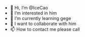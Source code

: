 - 👋 Hi, I’m @IceCao
- 👀 I’m interested in him
- 🌱 I’m currently learning gege
- 💞️ I want to collaborate with him
- 📫 How to contact me please call

<!---
IceCao/IceCao is a ✨ special ✨ repository because its `README.md` (this file) appears on your GitHub profile.
You can click the Preview link to take a look at your changes.
--->
